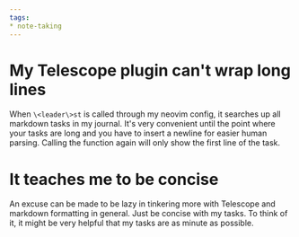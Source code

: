 ```yaml
---
tags:
* note-taking
---
```


# My Telescope plugin can't wrap long lines

When `\<leader\>st` is called through my neovim config,
it searches up all markdown tasks in my journal. It's
very convenient until the point where your tasks are long
and you have to insert a newline for easier human parsing.
Calling the function again will only show the first line of
the task.

# It teaches me to be concise

An excuse can be made to be lazy in tinkering more with Telescope
and markdown formatting in general. Just be concise with my tasks.
To think of it, it might be very helpful that my tasks are as minute
as possible.
